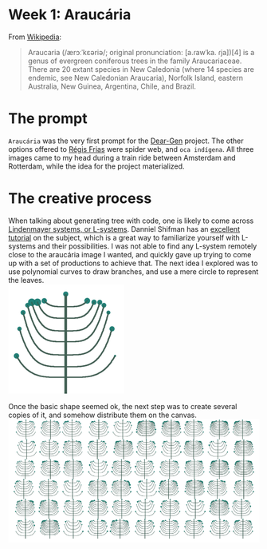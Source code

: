 # Week 1: Araucária

From [Wikipedia](https://en.wikipedia.org/wiki/Araucaria):

> Araucaria (/ærɔːˈkɛəriə/; original pronunciation: [a.ɾawˈka. ɾja])[4] is a genus of evergreen coniferous trees in the family Araucariaceae. There are 20 extant species in New Caledonia (where 14 species are endemic, see New Caledonian Araucaria), Norfolk Island, eastern Australia, New Guinea, Argentina, Chile, and Brazil.

# The prompt
`Araucária` was the very first prompt for the [Dear-Gen](/) project. The other options offered to [Régis Frias](https://github.com/regisfrias/dear-gen) were spider web, and `oca indígena`. All three images came to my head during a train ride between Amsterdam and Rotterdam, while the idea for the project materialized.

# The creative process
When talking about generating tree with code, one is likely to come across [Lindenmayer systems, or L-systems](https://en.wikipedia.org/wiki/L-system). Danniel Shifman has an [excellent tutorial](https://www.youtube.com/watch?v=E1B4UoSQMFw) on the subject, which is a great way to familiarize yourself with L-systems and their possibilities.
I was not able to find any L-system remotely close to the araucária image I wanted, and quickly gave up trying to come up with a set of productions to achieve that. 
The next idea I explored was to use polynomial curves to draw branches, and use a mere circle to represent the leaves.  
![](/assets/tree-1.png)

Once the basic shape seemed ok, the next step was to create several copies of it, and somehow distribute them on the canvas.
![](/assets/01-sto-araucaria-medium.png)
